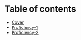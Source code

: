 # Table of contents

* [Cover](README.md)
* [Proficiency-1](proficiency-1.md)
* [Proficiency-2](proficiency-2.md)
